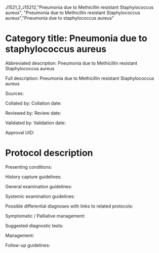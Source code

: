 J1521,2,J15212,"Pneumonia due to Methicillin resistant Staphylococcus aureus", "Pneumonia due to Methicillin resistant Staphylococcus aureus","Pneumonia due to staphylococcus aureus"
# Category title: Pneumonia due to staphylococcus aureus

Abbreviated description: Pneumonia due to Methicillin resistant Staphylococcus aureus

Full description: Pneumonia due to Methicillin resistant Staphylococcus aureus

Sources:

Collated by:
Collation date:

Reviewed by:
Review date:

Validated by:
Validation date:

Approval UID:

# Protocol description

Presenting conditions:

History capture guidelines:

General examination guidelines:

Systemic examination guidelines:

Possible differential diagnoses with links to related protocols:

Symptomatic / Palliative management:

Suggested diagnostic tests:

Management:

Follow-up guidelines:
